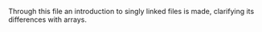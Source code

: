 Through this file an introduction to singly linked files is made, clarifying its differences with arrays.